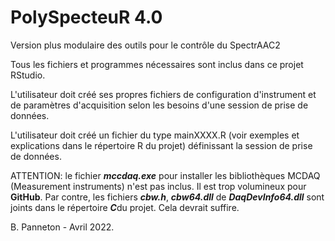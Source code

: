 # PolySpecteuR 4.0

Version plus modulaire des outils pour le contrôle du SpectrAAC2

Tous les fichiers et programmes nécessaires sont inclus dans ce projet RStudio.

L'utilisateur doit créé ses propres fichiers de configuration d'instrument et de paramètres d'acquisition selon les besoins d'une session de prise de données.

L'utilisateur doit créé un fichier du type mainXXXX.R (voir exemples et explications dans le répertoire R du projet) définissant la session de prise de données.

ATTENTION: le fichier ***mccdaq.exe*** pour installer les bibliothèques MCDAQ (Measurement instruments) n'est pas inclus. Il est trop volumineux pour **GitHub**. Par contre, les fichiers ***cbw.h***, ***cbw64.dll*** de ***DaqDevInfo64.dll*** sont joints dans le répertoire ***C***du projet. Cela devrait suffire.

B. Panneton - Avril 2022.
